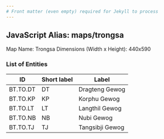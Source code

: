 ```yaml
---
# Front matter (even empty) required for Jekyll to process
---
```


## JavaScript Alias: maps/trongsa

Map Name: Trongsa
Dimensions (Width x Height): 440x590

### List of Entities

ID | Short label | Label
---|---|---|
BT.TO.DT|DT|Dragteng Gewog
BT.TO.KP|KP|Korphu Gewog
BT.TO.LT|LT|Langthil Gewog
BT.TO.NB|NB|Nubi Gewog
BT.TO.TJ|TJ|Tangsibji Gewog
